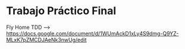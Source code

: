# Trabajo Práctico Final

Fly Home 
TDD --> https://docs.google.com/document/d/1WUmAckD1xLy4S9dmg-Q9YZ-MLxK7pZMCDJAeNk3nwUg/edit 


